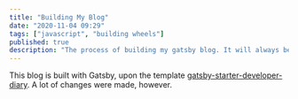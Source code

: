 ```yaml
---
title: "Building My Blog"
date: "2020-11-04 09:29"
tags: ["javascript", "building wheels"]
published: true
description: "The process of building my gatsby blog. It will always be updated while I am improving the website."
---
```



This blog is built with Gatsby, upon the template [gatsby-starter-developer-diary](https://www.gatsbyjs.com/starters/willjw3/gatsby-starter-developer-diary). A lot of changes were made, however.

